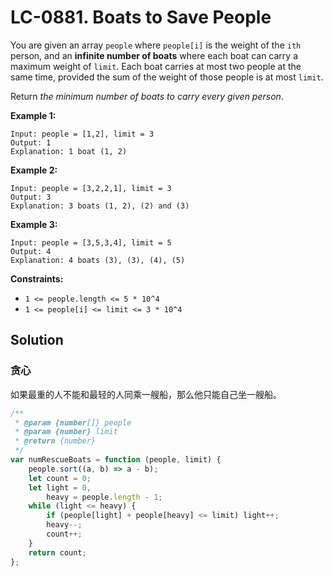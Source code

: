 # LC-0881. Boats to Save People

You are given an array `people` where `people[i]` is the weight of the `ith` person, and an **infinite number of boats** where each boat can carry a maximum weight of `limit`. Each boat carries at most two people at the same time, provided the sum of the weight of those people is at most `limit`.

Return _the minimum number of boats to carry every given person_.

**Example 1:**

```
Input: people = [1,2], limit = 3
Output: 1
Explanation: 1 boat (1, 2)
```

**Example 2:**

```
Input: people = [3,2,2,1], limit = 3
Output: 3
Explanation: 3 boats (1, 2), (2) and (3)
```

**Example 3:**

```
Input: people = [3,5,3,4], limit = 5
Output: 4
Explanation: 4 boats (3), (3), (4), (5)
```

**Constraints:**

-   `1 <= people.length <= 5 * 10^4`
-   `1 <= people[i] <= limit <= 3 * 10^4`

## Solution

### 贪心

如果最重的人不能和最轻的人同乘一艘船，那么他只能自己坐一艘船。

```javascript
/**
 * @param {number[]} people
 * @param {number} limit
 * @return {number}
 */
var numRescueBoats = function (people, limit) {
    people.sort((a, b) => a - b);
    let count = 0;
    let light = 0,
        heavy = people.length - 1;
    while (light <= heavy) {
        if (people[light] + people[heavy] <= limit) light++;
        heavy--;
        count++;
    }
    return count;
};
```

